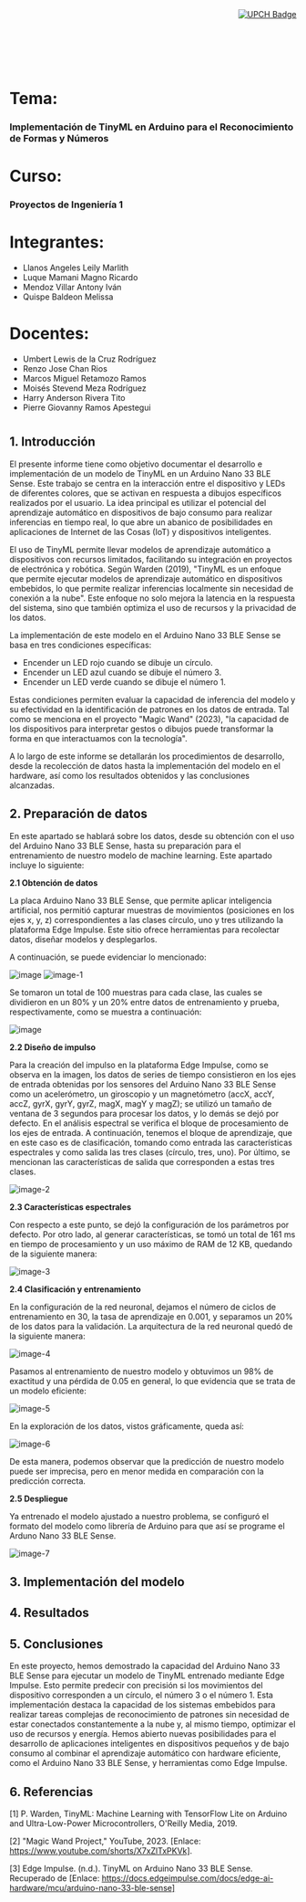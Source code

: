 <div style="position: relative; height: 100px;">
    <a href="https://www.cayetano.edu.pe/" style="position: absolute; top: 0; right: 0;">
        <img src="https://img.shields.io/badge/UPCH-%20-101010?style=for-the-badge&logo=universities&logoColor=white&labelColor=FFD700" alt="UPCH Badge">
    </a>
</div>




# Tema:
### Implementación de TinyML en Arduino para el Reconocimiento de Formas y Números

# **Curso:**
### Proyectos de Ingeniería 1

# **Integrantes:**
- Llanos Angeles Leily Marlith
- Luque Mamani Magno Ricardo
- Mendoz Villar Antony Iván
- Quispe Baldeon Melissa

# **Docentes:**
- Umbert Lewis de la Cruz Rodríguez
- Renzo Jose Chan Rios
- Marcos Miguel Retamozo Ramos
- Moisés Stevend Meza Rodríguez
- Harry Anderson Rivera Tito
- Pierre Giovanny Ramos Apestegui

#
#


## **1. Introducción**

El presente informe tiene como objetivo documentar el desarrollo e implementación de un modelo de TinyML en un Arduino Nano 33 BLE Sense. Este trabajo se centra en la interacción entre el dispositivo y LEDs de diferentes colores, que se activan en respuesta a dibujos específicos realizados por el usuario. La idea principal es utilizar el potencial del aprendizaje automático en dispositivos de bajo consumo para realizar inferencias en tiempo real, lo que abre un abanico de posibilidades en aplicaciones de Internet de las Cosas (IoT) y dispositivos inteligentes.

El uso de TinyML permite llevar modelos de aprendizaje automático a dispositivos con recursos limitados, facilitando su integración en proyectos de electrónica y robótica. Según Warden (2019), "TinyML es un enfoque que permite ejecutar modelos de aprendizaje automático en dispositivos embebidos, lo que permite realizar inferencias localmente sin necesidad de conexión a la nube". Este enfoque no solo mejora la latencia en la respuesta del sistema, sino que también optimiza el uso de recursos y la privacidad de los datos.

La implementación de este modelo en el Arduino Nano 33 BLE Sense se basa en tres condiciones específicas:

- Encender un LED rojo cuando se dibuje un círculo.
- Encender un LED azul cuando se dibuje el número 3.
- Encender un LED verde cuando se dibuje el número 1.

Estas condiciones permiten evaluar la capacidad de inferencia del modelo y su efectividad en la identificación de patrones en los datos de entrada. Tal como se menciona en el proyecto "Magic Wand" (2023), "la capacidad de los dispositivos para interpretar gestos o dibujos puede transformar la forma en que interactuamos con la tecnología".

A lo largo de este informe se detallarán los procedimientos de desarrollo, desde la recolección de datos hasta la implementación del modelo en el hardware, así como los resultados obtenidos y las conclusiones alcanzadas.


## **2. Preparación de datos**

En este apartado se hablará sobre los datos, desde su obtención con el uso del Arduino Nano 33 BLE Sense, hasta su preparación para el entrenamiento de nuestro modelo de machine learning. Este apartado incluye lo siguiente:

**2.1 Obtención de datos** 

La placa Arduino Nano 33 BLE Sense, que permite aplicar inteligencia artificial, nos permitió capturar muestras de movimientos (posiciones en los ejes x, y, z) correspondientes a las clases círculo, uno y tres utilizando la plataforma Edge Impulse. Este sitio ofrece herramientas para recolectar datos, diseñar modelos y desplegarlos.

A continuación, se puede evidenciar lo mencionado:

![image](https://github.com/user-attachments/assets/253828d6-ea4a-472e-b318-6a4f4cb7f7c6)
![image-1](https://github.com/user-attachments/assets/3514173a-4f52-4208-8b32-da9c4a096ef7)

Se tomaron un total de 100 muestras para cada clase, las cuales se dividieron en un 80% y un 20% entre datos de entrenamiento y prueba, respectivamente, como se muestra a continuación:

![image](https://github.com/user-attachments/assets/295a4821-ab9f-4d32-b0f5-8c51157b6f6d)

**2.2 Diseño de impulso**

Para la creación del impulso en la plataforma Edge Impulse, como se observa en la imagen, los datos de series de tiempo consistieron en los ejes de entrada obtenidas por los sensores del Arduino Nano 33 BLE Sense como un acelerómetro, un giroscopio y un magnetómetro (accX, accY, accZ, gyrX, gyrY, gyrZ, magX, magY y magZ); se utilizó un tamaño de ventana de 3 segundos para procesar los datos, y lo demás se dejó por defecto. En el análisis espectral se verifica el bloque de procesamiento de los ejes de entrada. A continuación, tenemos el bloque de aprendizaje, que en este caso es de clasificación, tomando como entrada las características espectrales y como salida las tres clases (círculo, tres, uno). Por último, se mencionan las características de salida que corresponden a estas tres clases.

![image-2](https://github.com/user-attachments/assets/65546862-c414-46ed-98e8-abe1bff814ce)

**2.3 Características espectrales**

Con respecto a este punto, se dejó la configuración de los parámetros por defecto. Por otro lado, al generar características, se tomó un total de 161 ms en tiempo de procesamiento y un uso máximo de RAM de 12 KB, quedando de la siguiente manera:

![image-3](https://github.com/user-attachments/assets/13736379-e394-43e6-8453-169251b0fff2)

**2.4 Clasificación y entrenamiento**

En la configuración de la red neuronal, dejamos el número de ciclos de entrenamiento en 30, la tasa de aprendizaje en 0.001, y separamos un 20% de los datos para la validación. La arquitectura de la red neuronal quedó de la siguiente manera:

![image-4](https://github.com/user-attachments/assets/ced1d9a1-619e-4841-b4f4-c22e92686c98)

Pasamos al entrenamiento de nuestro modelo y obtuvimos un 98% de exactitud y una pérdida de 0.05 en general, lo que evidencia que se trata de un modelo eficiente:

![image-5](https://github.com/user-attachments/assets/21054fe4-626b-41c7-8e6f-ff65958f1692)

En la exploración de los datos, vistos gráficamente, queda así:

![image-6](https://github.com/user-attachments/assets/90355a0a-b759-4744-926c-0c8f9a22de74)

De esta manera, podemos observar que la predicción de nuestro modelo puede ser imprecisa, pero en menor medida en comparación con la predicción correcta.

**2.5 Despliegue**

Ya entrenado el modelo ajustado a nuestro problema, se configuró el formato del modelo como librería de Arduino para que así se programe el Arduno Nano 33 BLE Sense. 

![image-7](https://github.com/user-attachments/assets/c49a1e48-d60d-44fc-9e90-fbac82d0534d)


## **3. Implementación del modelo**

## **4.  Resultados**

## **5. Conclusiones**

En este proyecto, hemos demostrado la capacidad del Arduino Nano 33 BLE Sense para ejecutar un modelo de TinyML entrenado mediante Edge Impulse. Esto permite predecir con precisión si los movimientos del dispositivo corresponden a un círculo, el número 3 o el número 1. Esta implementación destaca la capacidad de los sistemas embebidos para realizar tareas complejas de reconocimiento de patrones sin necesidad de estar conectados constantemente a la nube y, al mismo tiempo, optimizar el uso de recursos y energía. Hemos abierto nuevas posibilidades para el desarrollo de aplicaciones inteligentes en dispositivos pequeños y de bajo consumo al combinar el aprendizaje automático con hardware eficiente, como el Arduino Nano 33 BLE Sense, y herramientas como Edge Impulse.

## **6. Referencias**

[1] P. Warden, TinyML: Machine Learning with TensorFlow Lite on Arduino and Ultra-Low-Power Microcontrollers, O'Reilly Media, 2019.

[2] "Magic Wand Project," YouTube, 2023. [Enlace: https://www.youtube.com/shorts/X7xZlTxPKVk].

[3] Edge Impulse. (n.d.). TinyML on Arduino Nano 33 BLE Sense. Recuperado de [Enlace: https://docs.edgeimpulse.com/docs/edge-ai-hardware/mcu/arduino-nano-33-ble-sense]

